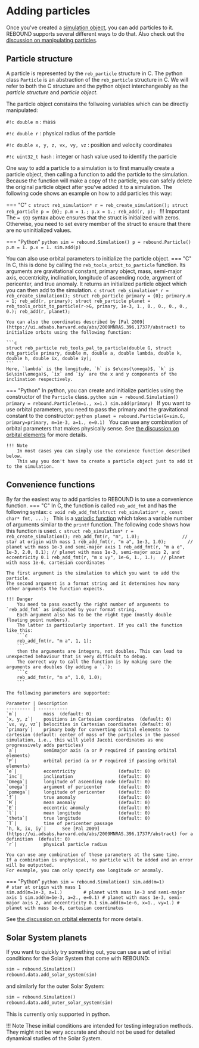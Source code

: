 # Adding particles
Once you've created a [simulation object](simulationstructure.md), you can add particles to it. 
REBOUND supports several different ways to do that. 
Also check out the [discussion on manipulating particles](manipulatingparticles.md).

## Particle structure
A particle is represented by the `reb_particle` structure in C.
The python class `Particle` is an abstraction of the `reb_particle` structure in C.
We will refer to both the C structure and the python object interchangeably as the *particle structure* and *particle object*.

The particle object constains the follwoing variables which can be directly manipulated:

`#!c double m`
:   mass

`#!c double r`
:   physical radius of the particle

`#!c double x, y, z, vx, vy, vz`
:   position and velocity coordinates

`#!c uint32_t hash`
:   integer or hash value used to identify the particle

One way to add a particle to a simulation is to first manually create a particle object, then calling a function to add the particle to the simulation.
Because the function will make a copy of the particle, you can safely delete the original particle object after you've added it to a simulation. 
The following code shows an example on how to add particles this way:

=== "C"
    ```c
    struct reb_simulation* r = reb_create_simulation();
    struct reb_particle p = {0};
    p.m = 1.;
    p.x = 1.;
    reb_add(r, p);
    ```
    !!! Important
        The `= {0}` syntax above ensures that the struct is initialized with zeros.
        Otherwise, you need to set every member of the struct to ensure that there are no
        uninitialized values.


=== "Python"
    ```python
    sim = rebound.Simulation()
    p = rebound.Particle()
    p.m = 1.
    p.x = 1.
    sim.add(p)
    ```

You can also use orbital parameters to initialize the particle object.
=== "C"
    In C, this is done by calling the `reb_tools_orbit_to_particle` function. Its arguments are gravitational constant, primary object, mass, semi-major axis, eccentricity, inclination, longitude of ascending node, argyment of pericenter, and true anomaly. 
    It returns an initialized particle object which you can then add to the simulation.
    ```c
    struct reb_simulation* r = reb_create_simulation();
    struct reb_particle primary = {0};
    primary.m = 1;
    reb_add(r, primary);
    struct reb_particle planet = reb_tools_orbit_to_particle(r->G, primary, 1e-3, 1., 0., 0., 0., 0., 0.);
    reb_add(r, planet);
    ```

    You can also the coordinates described by [Pal 2009](https://ui.adsabs.harvard.edu/abs/2009MNRAS.396.1737P/abstract) to initialize orbits using the following function:

    ```c
    struct reb_particle reb_tools_pal_to_particle(double G, struct reb_particle primary, double m, double a, double lambda, double k, double h, double ix, double iy);
    ``` 
    Here, `lambda` is the longitude, `h` is $e\cos(\omega)$, `k` is $e\sin(\omega)$, `ix` and `iy` are the x and y components of the inclination respectively. 

=== "Python"
    In python, you can create and initialize particles using the constructor of the `Particle` class.
    ```python
    sim = rebound.Simulation()
    primary = rebound.Particle(m=1., x=1.)
    sim.add(primary)
    ```
    If you want to use orbital parameters, you need to pass the primary and the gravitational constant to the constructor:
    ```python
    planet = rebound.Particle(G=sim.G, primary=primary, m=1e-3, a=1., e=0.1)
    ```
    You can use any combination of orbital parameters that makes physically sense. 
    See [the discussion on orbital elements](orbitalelements.md) for more details.

    !!! Note
        In most cases you can simply use the convience function described below.
        This way you don't have to create a particle object just to add it to the simulation.

## Convenience functions
By far the easiest way to add particles to REBOUND is to use a convenience function.
=== "C"
    In C, the function is called `reb_add_fmt` and has the following syntax:
    ```c
    void reb_add_fmt(struct reb_simulation* r, const char* fmt, ...);
    ```
    This is a [variadic function](https://en.cppreference.com/w/c/variadic) which takes a variable number of arguments similar to the `printf` function.
    The following code shows how this function is used.
    ```c
    struct reb_simulation* r = reb_create_simulation();
    reb_add_fmt(r, "m", 1.0);                // star at origin with mass 1
    reb_add_fmt(r, "m a", 1e-3, 1.0);        // planet with mass 1e-3 and semi-major axis 1
    reb_add_fmt(r, "m a e", 1e-3, 2.0, 0.1); // planet with mass 1e-3, semi-major axis 2, and eccentricity 0.1
    reb_add_fmt(r, "m x vy", 1e-6, 1., 1.);  // planet with mass 1e-6, cartesian coordinates
    ```

    The first argument is the simulation to which you want to add the particle.
    The second argument is a format string and it determines how many other arguments the function expects.

    !!! Danger
        You need to pass exactly the right number of arguments to `reb_add_fmt` as indicated by your format string. 
        Each argument also has to be the right type (mostly double floating point numbers).
        The latter is particularly important. If you call the function like this:
        ```c
        reb_add_fmt(r, "m a", 1, 1);
        ```
        then the arguments are integers, not doubles. This can lead to unexpected behaviour that is very difficult to debug.
        The correct way to call the function is by making sure the arguments are doubles (by adding a `.`):
        ```c
        reb_add_fmt(r, "m a", 1.0, 1.0);
        ```

    The following parameters are supported:

    Parameter | Description
    --------- | -----------
    `m`|          mass  (default: 0)
    `x, y, z`|    positions in Cartesian coordinates  (default: 0)
    `vx, vy, vz`| belocities in Cartesian coordinates (default: 0)
    `primary`|    primary body for converting orbital elements to cartesian (default: center of mass of the particles in the passed simulation, i.e., this will yield Jacobi coordinates as one progressively adds particles) 
    `a`|          semimajor axis (a or P required if passing orbital elements)
    `P`|          orbital period (a or P required if passing orbital elements)
    `e`|          eccentricity                (default: 0)
    `inc`|        inclination                 (default: 0)
    `Omega`|      longitude of ascending node (default: 0)
    `omega`|      argument of pericenter      (default: 0)
    `pomega`|     longitude of pericenter     (default: 0)
    `f`|          true anomaly                (default: 0)
    `M`|          mean anomaly                (default: 0)
    `E`|          eccentric anomaly           (default: 0)
    `l`|          mean longitude              (default: 0)
    `theta`|      true longitude              (default: 0)
    `T`|          time of pericenter passage  
    `h, k, ix, iy`|      See [Pal 2009](https://ui.adsabs.harvard.edu/abs/2009MNRAS.396.1737P/abstract) for a definition  (default: 0)
    `r`|          physical particle radius
 
    You can use any combination of these parameters at the same time. 
    If a combination is unphysical, no particle will be added and an error will be outputted.
    For example, you can only specify one longitude or anomaly.

=== "Python"
    ```python
    sim = rebound.Simulation()
    sim.add(m=1)                 # star at origin with mass 1                                      
    sim.add(m=1e-3, a=1.)        # planet with mass 1e-3 and semi-major axis 1
    sim.add(m=1e-3, a=2., e=0.1) # planet with mass 1e-3, semi-major axis 2, and eccentricity 0.1
    sim.add(m=1e-6, x=1., vy=1.) # planet with mass 1e-6, cartesian coordinates
    ```

See [the discussion on orbital elements](orbitalelements.md) for more details.


## Solar System planets
If you want to quickly try something out, you can use a set of initial conditions for the Solar System that come with REBOUND: 

```python
sim = rebound.Simulation()
rebound.data.add_solar_system(sim)
```

and similarly for the outer Solar System:

```python
sim = rebound.Simulation()
rebound.data.add_outer_solar_system(sim)
```


This is currently only supported in python.

!!! Note
    These initial conditions are intended for testing integration methods. They might not be very accurate and should not be used for detailed dynamical studies of the Solar System.
